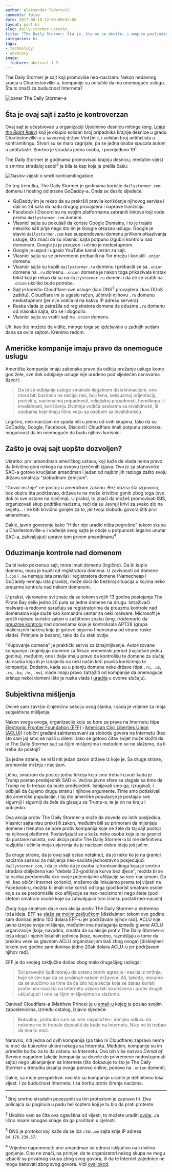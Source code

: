 ```yaml
---
author: Aleksandar Todorović
comments: false
date: 2017-08-18 12:00:00+02:00
layout: post-bs
slug: daily-stormer-ukratko
title: "The Daily Stormer: Šta je, šta mu se desilo, i moguće posljedice svega ovoga"
categories: bs
tags:
- technology
- advocacy
image:
  feature: abstract-1-3
---
```


The Daily Stormer je sajt koji promoviše neo-nacizam. Nakon nedavnog sranja u Charlestonville-u, kompanije su odlučile da mu onemoguće uslugu. Šta to znači za budućnost Interneta?

![baner The Daily Stormer-a](http://i.imgur.com/EHAqAOJ.png)

## Šta je ovaj sajt i zašto je kontroverzan

Ovaj sajt je učestvovao u organizaciji Ujedinimo desnicu mitinga (eng. [_Unite the Right Rally_](https://en.wikipedia.org/wiki/Unite_the_Right_rally)) koji je okupio solidan broj pripadnika krajnje desnice u gradu Charlestonville-u u saveznoj državi Virdžiniji, i solidan broj antifašista u kontramitingu. Stvari su se malo zagrijale, pa se jedna osoba spucala autom u antifašiste. Smrtno je stradala jedna osoba, i povrijeđeno 19<sup>1</sup>.

The Daily Stormer je godinama promovisao krajnju desnicu, međutim vijest o smrtno stradaloj osobi<sup>2</sup> je bila ta kap koja je prelila čašu:

![Naslov vijesti o smrti kontramitingašice](http://i.imgur.com/wB61iL0.png)

Do tog trenutka, The Daily Stormer je godinama koristio `dailystormer.com` domenu i hosting od strane GoDaddy-a. Onda se desilo sljedeće:

* GoDaddy im je rekao da su prekršili pravila korišćenja njihovog servisa i dali im 24 sata da nađu drugog provajdera i naprave tranziciju.
* Facebook i Discord su na svojim platformama zabranili linkove koji vode prema `dailystormer.com` domeni.
* Vlasnici sajta su pokušali da koriste Google Domains, i to je trajalo nekoliko sati prije nego što im je Google otkazao uslugu. Google je stavio `dailystormer.com` kao suspendovanu domenu prilikom otkazivanja usluge, što znači da su vlasnici sajta potpuno izgubili kontrolu nad domenom. Google ju je preuzeo i učinio je nedostupnom.
* Google je usput i ugasio YouTube kanal vezan za sajt.
* Vlasnici sajta su se privremeno prebacili na Tor mrežu i koristili `.onion` domenu.
* Vlasnici sajta su kupili `dailystormer.ru` domenu i prebacili se sa `.onion` domene na `.ru` domenu. `.onion` domena je nakon toga prikazivala kratak tekst koji je rekao da su na `dailystormer.ru` domeni i da će se vratiti na `.onion` ukoliko bude potrebe.  
* Sajt je koristio Cloudflare-ove usluge (kao DNS<sup>3</sup> provajdera i kao DDoS zaštitu). Cloudflare im je ugasio račun, učinivši njihovu `.ru` domenu nedostupnom (jer nije vodila ni na kakvu IP adresu servera).
* Ruska vlada je zatražila od registratora domena da oduzme `.ru` domenu od vlasnika sajta, što se i dogodilo.
* Vlasnici sajta su vratili sajt na `.onion` domenu.

Uh, kao što možete da vidite, mnogo toga se izdešavalo u zadnjih sedam dana sa ovim sajtom. Krenimo redom.

## Američke kompanije imaju pravo da onemoguće uslugu

Američke kompanije imaju zakonsko pravo da odbiju pružanje usluge kome god žele, sve dok odbijanje usluge nije urađeno pod sljedećim osnovama ([izvor](http://www.phrc.pa.gov/File-A-Complaint/Types-of-Complaints/Pages/DenialofServicesandFacilities.aspx)):

> Da bi se odbijanje usluge smatralo ilegalnom diskriminacijom, ono mora biti bazirano na nečijoj rasi, boji tena, seksualnoj orijentaciji, porijeklu, nacionalnoj pripadnosti, religijskoj pripadnosti, hendikepu ili invalidnosti, korišćenju životinja vodiča osobama sa invalidnosti, ili osobama koje imaju ličnu vezu sa osobom sa invalidnošću.

Logično, neo-nacizam ne spada niti u jednu od ovih skupina, tako da su GoDaddy, Google, Facebook, Discord i Cloudflare imali potpunu zakonsku mogućnost da im onemoguće da budu njihovi korisnici.

## Zašto je ovaj sajt uopšte dozvoljen?

Ukratko: prvi amandman američkog ustava, koji kaže da vlada nema pravo da krivično goni nekoga na osnovu izrečenih izjava. Ovo je za stanovnike SAD-a gotovo krucijalan amandman i jedan od najbitnijih razloga zašto svoju državu smatraju "slobodnom zemljom".

"Govor mržnje" ne postoji u američkom zakonu. Bez obzira šta izgovorio, bez obzira šta podržavao, država te ne može krivično goniti zbog toga (sve dok to sve ostane na riječima). U praksi, to znači da možeš promovisati ISIS, organizovati skup podrške nacizmu, reći da su Jevreji krivi za svako zlo na svijetu... i ne biti krivično gonjen za to, jer tvoju slobodu govora štiti prvi amandman.

Dakle, javno govorenje kako "Hitler nije uradio ništa pogrešno" tokom skupa u Charlestonville-u i vođenje ovog sajta je oboje u potpunosti legalno unutar SAD-a, zahvaljujući upravo tom prvom amandmanu<sup>4</sup>.

## Oduzimanje kontrole nad domenom

Da bi neko pokrenuo sajt, mora imati domenu (logično). Da bi kupio domenu, mora je kupiti od registratora domena. U zavisnosti od domene (`.com` i `.me` nemaju ista pravila) i registratora domene (Namecheap i GoDaddy nemaju ista pravila), može doći do bezbroj situacija u kojima neko preuzme kontrolu nad nekom domenom.

U praksi, vjerovatno svi znate da se tokom svojih 13 godina postojanja The Pirate Bay selio jedno 20 puta sa jedne domene na drugu. Istraživači malware-a redovno sarađuju sa registratorima da preuzmu kontrole nad domenama koje služe kao komandni centar za neki malware. Microsoft je prošli mjesec koristio zakon o zaštitnom znaku (eng. _trademark_) da [preuzme kontrolu](https://arstechnica.com/tech-policy/2017/07/microsoft-targets-fancy-bears-domains-in-trademark-lawsuit/) nad domenama koje je kontrolisala APT28 (grupa malicioznih hakera koja je gotovo sigurno finansirana od strane ruske vlade). Primjera je bezbroj, tako da ću stati ovdje.

"Kupovanje domena" je praktički servis za iznajmljivanje. Autorizovane kompanije iznajmljuju domene za fiksan vremenski period (najčešće jednu godinu), međutim, one i dalje imaju pravo da kontrolišu te domene za slučaj da osoba koja ih je iznajmila na neki način krši pravila korišćenja te kompanije. Dodatno, kada su u pitanju domene neke države (tipa `.ru`, `.us`, `.rs`, `.ba`, `.hr`, `.me`), vlade imaju pravo zatražiti od kompanije da onemoguće pristup nekoj domeni (što je ruska vlada i [uradila](https://rkn.gov.ru/news/rsoc/news48958.htm) u ovome slučaju).

## Subjektivna mišljenja

Ovime sam završio činjeničnu sekciju ovog članka, i sada je vrijeme za moja subjektivna mišljenja.

Nakon svega ovoga, organizacije koje se bore za prava na Internetu (tipa [Electronic Frontier Foundation (EFF)](https://www.eff.org/) i [American Civil Liberties Union (ACLU)](https://www.aclu.org/)) i obični građani zainteresovani za slobodu govora na Internetu (kao što sam ja) smo se našli u dilemi. Iako se gotovo čitav svijet može složiti da je The Daily Stormer sajt sa čijim mišljenjima i metodom se ne slažemo, da li treba da postoji?

Sa jedne strane, ne krši niti jedan zakon države iz koje je. Sa druge strane, promoviše mržnju i nacizam.

Lično, smatram da postoji jedna lekcija koju smo trebali izvući kada je Trump postao predsjednik SAD-a. Većina javne sfere se slagala sa time da Trump ne bi trebao da bude predsjednik. Ismijavali smo ga, izrugivali, i odbijali da čujemo drugu stranu i njihove argumente. Time smo potiskivali dio američke populacije, i taj dio američke populacije je postajao sve sigurniji i sigurniji da žele da glasaju za Trump-a, te je on na kraju i pobijedio.

Ova akcija protiv The Daily Stormer-a može da dovede do istih posljedica. Vlasnici sajta nisu prekršili zakon, međutim bili su primorani da mijenjaju domene i trenutno se bore protiv kompanija koje ne žele da taj sajt postoji na njihovoj platformi. Postavljajući se u kožu neke osobe koja je na granici da postane nacista, ova akcija protiv The Daily Stormer-a bi me definitivno razljutila i učinila moja uvjerenja da je nacizam dobra ideja još jačim.

Sa druge strane, da je ovaj sajt ostao netaknut, da je neko ko je na granici nacizma saznao za mišljenja neo-nacista jednostavno posjećujući `dailystormer.com`, i da je vidio da je osoba iz kontramitinga koja je smrtno stradala obilježena kao "debela 32-godišnja kurva bez djece", možda bi se ta osoba predomislila oko svoje potencijalne afilijacije sa neo-nacizmom. Da mi, kao obični Internet korisnici, možemo da linkujemo prema toj vijesti na Facebook-u, možda bi imali više koristi od toga (pod korist smatram osobe koje su se predomislile oko afilijacije sa neo-nacizmom) nego štete (pod štetom smatram osobe koje su zahvaljujući tom članku postali neo-nacisti).

Zbog toga smatram da je ova akcija protiv The Daily Stormer-a ektremno loša ideja. EFF se [slaže sa mojim zaključkom](https://www.eff.org/deeplinks/2017/08/fighting-neo-nazis-future-free-expression) [disklejmer: tokom ove godine sam donirao jedno 100 dolara EFF-u jer podržavam njihov rad]. ACLU nije javno iznijeo svoje mišljenje, međutim ima neslaganja između glavne ACLU organizacije (koja, navodno, smatra da su akcije protiv The Daily Stormer-a loša ideja) i njenih lokalnih jedinica (koje, navodno, razmišljaju o tome da prekinu veze sa glavnom ACLU organizacijom baš zbog ovoga) [disklejmer: tokom ove godine sam donirao jedno 20ak dolara ACLU-u jer podržavam njihov rad].

EFF je do svojeg zaključka došao zbog malo drugačijeg razloga:

> Svi pravedni ljudi moraju da ustanu protiv agresije i nasilja iz mržnje, koje se čini kao da se proširuje našom državom. Ali, takođe, moramo da se suočimo sa time da će bilo koja akcija koja se danas koristi protiv neo-nacista na Internetu uskoro biti iskorišćena i protiv drugih, uključujući i one sa čijim mišljenjima se slažemo.

Osnivač Cloudflare-a (Matthew Prince) je u [email-u](http://gizmodo.com/cloudflare-ceo-on-terminating-service-to-neo-nazi-site-1797915295) kojeg je poslao svojim zaposlenicima, između ostalog, izjavio sljedeće:

> Bukvalno, probudio sam se loše raspoložen i donijeo odluku da nekome ne bi trebalo dopustiti da bude na Internetu. Niko ne bi trebao da ima tu moć.

Naravno, niti jedna od ovih kompanija (pa tako ni Cloudflare) zapravo nema tu moć da _bukvalno_ ukloni nekoga sa Interneta. Međutim, kompanije su im priredile borbu za to da ostanu na Internetu. Ovo bih više nazvao _Denial of Service_ napadom (akcije kompanija su dovele do privremene nedostupnosti sajtu) nego uklanjanjem sa Interneta (što dokazuje to što je The Daily Stormer u trenutku pisanja ovoga ponovo online, ponovo na `.onion` domeni).

Dakle, sa moje perspektive: ovo što su kompanije uradile je definitivno loša vijest. I za budućnost Interneta, i za borbu protiv širenja nacizma.

---

<sup>1</sup> Broj smrtno stradalih povezanih sa tim protestom je zapravo tri. Dva policajca su poginula u padu helikoptera koji je tu bio da prati proteste.

<sup>2</sup> Ukoliko vam se čita ova ogavština od vijesti, to možete uraditi [ovdje](https://web.archive.org/web/20170814221942/https://www.dailystormer.com/heather-heyer-woman-killed-in-road-rage-incident-was-a-fat-childless-32-year-old-slut/). Ja lično nisam smogao snage da ga pročitam u cjelosti.

<sup>3</sup> DNS je protokol koji kaže da se iza `r3bl.me` sajta krije IP adresa `94.176.239.57`.

<sup>4</sup> Vrijedno napomenuti: prvi amandman se odnosi isključivo na krivično gonjenje. Ono ne znači, na primjer, da te organizatori nekog skupa ne mogu izbaciti sa privatnog skupa zbog svog govora, ili da te Internet zajednice ne mogu banovati zbog svog govora. Vidi [ovaj xkcd](https://xkcd.com/1357/).
